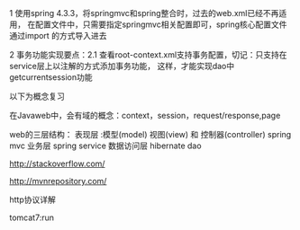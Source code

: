 1 使用spring 4.3.3，将springmvc和spring整合时，过去的web.xml已经不再适用，
在配置文件中，只需要指定springmvc相关配置即可，spring核心配置文件通过import
的方式导入进去

2 事务功能实现要点：2.1 查看root-context.xml支持事务配置，切记：只支持在service层上以注解的方式添加事务功能，
这样，才能实现dao中getcurrentsession功能


以下为概念复习


在Javaweb中，会有域的概念：context，session，request/response,page

web的三层结构：
表现层 :模型(model)  视图(view) 和 控制器(controller)  spring mvc
业务层 spring service
数据访问层 hibernate  dao

http://stackoverflow.com/

http://mvnrepository.com/

http协议详解


tomcat7:run
